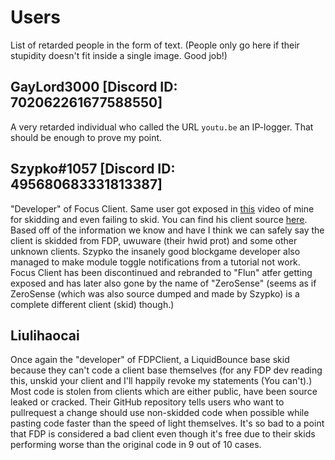 # Users
List of retarded people in the form of text. (People only go here if their stupidity doesn't fit inside a single image. Good job!)

## GayLord3000 [Discord ID: 702062261677588550]
A very retarded individual who called the URL `youtu.be` an IP-logger. That should be enough to prove my point.
## Szypko#1057 [Discord ID: 495680683331813387]
"Developer" of Focus Client. Same user got exposed in [this](https://youtu.be/bFTdaSgezlk) video of mine for skidding and even failing to skid. You can find his client source [here](https://masterof13fps.com/forum/index.php?threads/focus-client-beta-leak.7852/). Based off of the information we know and have I think we can safely say the client is skidded from FDP, uwuware (their hwid prot) and some other unknown clients. Szypko the insanely good blockgame developer also managed to make module toggle notifications from a tutorial not work. Focus Client has been discontinued and rebranded to "Flun" atfer getting exposed and has later also gone by the name of "ZeroSense" (seems as if ZeroSense (which was also source dumped and made by Szypko) is a complete different client (skid) though.) 
## Liulihaocai
Once again the "developer" of FDPClient, a LiquidBounce base skid because they can't code a client base themselves (for any FDP dev reading this, unskid your client and I'll happily revoke my statements (You can't).) Most code is stolen from clients which are either public, have been source leaked or cracked. Their GitHub repository tells users who want to pullrequest a change should use non-skidded code when possible while pasting code faster than the speed of light themselves. It's so bad to a point that FDP is considered a bad client even though it's free due to their skids performing worse than the original code in 9 out of 10 cases.
